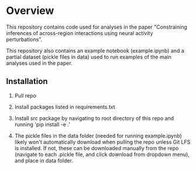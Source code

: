 # Overview

This repository contains code used for analyses in the paper "Constraining inferences of across-region interactions using neural activity perturbations". 

This repository also contains an example notebook (example.ipynb) and a partial dataset (pickle files in data) used to run examples of the main analyses used in the paper.

## Installation

1) Pull repo

2) Install packages listed in requirements.txt

3) Install src package by navigating to root directory of this repo and running 'pip install -e .'  

4) The pickle files in the data folder (needed for running example.ipynb) likely won't automatically download when pulling the repo unless Git LFS is installed. If not, these can be downloaded manually from the repo (navigate to each .pickle file, and click download from dropdown menu), and place in data folder.

